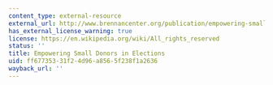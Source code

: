 ```yaml
---
content_type: external-resource
external_url: http://www.brennancenter.org/publication/empowering-small-donors-federal-elections
has_external_license_warning: true
license: https://en.wikipedia.org/wiki/All_rights_reserved
status: ''
title: Empowering Small Donors in Elections
uid: ff677353-31f2-4d96-a856-5f238f1a2636
wayback_url: ''
---
```

